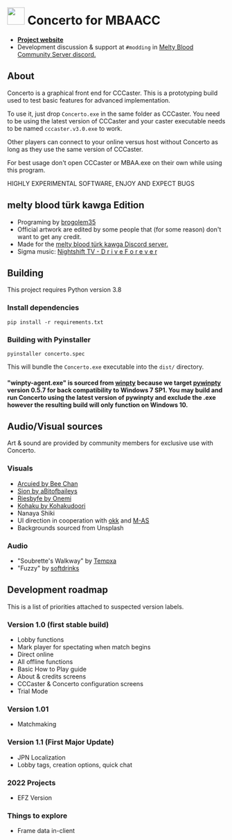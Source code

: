 # <img src="res/concertoicon.png" width="40"> Concerto for MBAACC
* [**Project website**](https://concerto.shib.live)
* Development discussion & support at `#modding` in [Melty Blood Community Server discord.](https://discord.gg/KeuSaJ5My8)

## About

Concerto is a graphical front end for CCCaster. This is a prototyping build used to test basic features for advanced implementation.

To use it, just drop `Concerto.exe` in the same folder as CCCaster. You need to be using the latest version of CCCaster and your caster executable needs to be named `cccaster.v3.0.exe` to work.

Other players can connect to your online versus host without Concerto as long as they use the same version of CCCaster.

For best usage don't open CCCaster or MBAA.exe on their own while using this program.

HIGHLY EXPERIMENTAL SOFTWARE, ENJOY AND EXPECT BUGS

## melty blood türk kawga Edition
* Programing by [brogolem35](https://github.com/Brogolem35)
* Official artwork are edited by some people that (for some reason) don't want to get any credit.
* Made for the [melty blood türk kawga Discord server.](https://discord.gg/vj62m6PMbh)
* Sigma music: [Nightshift TV - D r i v e F o r e v e r](https://www.youtube.com/watch?v=KlW-uHtmnBg)

## Building
This project requires Python version 3.8

### Install dependencies
```
pip install -r requirements.txt
```

### Building with Pyinstaller
```
pyinstaller concerto.spec
```
This will bundle the `Concerto.exe` executable into the `dist/` directory.

#### "winpty-agent.exe" is sourced from [winpty](https://github.com/rprichard/winpty) because we target [pywinpty](https://github.com/spyder-ide/pywinpty) version 0.5.7 for back compatibility to Windows 7 SP1. You may build and run Concerto using the latest version of pywinpty and exclude the .exe however the resulting build will only function on Windows 10.

## Audio/Visual sources
Art & sound are provided by community members for exclusive use with Concerto.
### Visuals
* [Arcuied by Bee Chan](https://twitter.com/Bee_Sempai/status/1345577709104205826?s=20)
* [Sion by aBitofbaileys](https://www.pixiv.net/en/artworks/90676177)
* [Riesbyfe by Onemi](https://www.pixiv.net/en/artworks/90219044)
* [Kohaku by Kohakudoori](https://www.pixiv.net/en/artworks/83141238)
* Nanaya Shiki
* UI direction in cooperation with [okk](https://github.com/okkdev) and [M-AS](https://twitter.com/matthewrobo)
* Backgrounds sourced from Unsplash
### Audio
* "Soubrette's Walkway" by [Tempxa](https://twitter.com/TempxaRK9)
* "Fuzzy" by [softdrinks](https://twitter.com/soffdrinks)

## Development roadmap
This is a list of priorities attached to suspected version labels.

### Version 1.0 (first stable build)
* Lobby functions
* Mark player for spectating when match begins
* Direct online
* All offline functions
* Basic How to Play guide
* About & credits screens
* CCCaster & Concerto configuration screens
* Trial Mode

### Version 1.01
* Matchmaking

### Version 1.1 (First Major Update)
* JPN Localization
* Lobby tags, creation options, quick chat

### 2022 Projects
* EFZ Version

### Things to explore
* Frame data in-client
